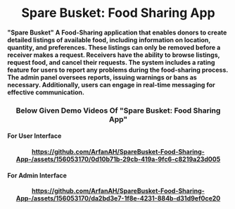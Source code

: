 <h1 align="center">
<b>Spare Busket: Food Sharing App<b/>
</h1>



"Spare Busket" A Food-Sharing application that enables donors to create detailed listings of available food, including information on location, quantity, and preferences. These listings can only be removed before a receiver makes a request. Receivers have the ability to browse listings, request food, and cancel their requests. The system includes a rating feature for users to report any problems during the food-sharing process. The admin panel oversees reports, issuing warnings or bans as necessary. Additionally, users can engage in real-time messaging for effective communication.  

<h3 align="center">
<b>Below Given Demo Videos Of "Spare Busket: Food Sharing App"<b/>
</h3>
<h4>
  <b>For User Interface</b>
</h4>
<div align="center">
  
  https://github.com/ArfanAH/SpareBusket-Food-Sharing-App-/assets/156053170/0d10b71b-29cb-419a-9fc6-c8219a23d005
</div>

<h4>
  <b>For Admin Interface</b>
</h4>
<div align="center">
  
  https://github.com/ArfanAH/SpareBusket-Food-Sharing-App-/assets/156053170/da2bd3e7-1f8e-4231-884b-d31d9ef0ce20
</div>
